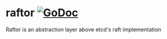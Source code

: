 # raftor [![GoDoc](https://godoc.org/github.com/hashicorp/memberlist?status.png)](https://godoc.org/github.com/hashicorp/memberlist)
Raftor is an abstraction layer above etcd's raft implementation
